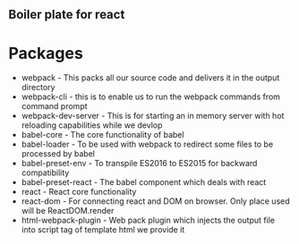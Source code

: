 ## Boiler plate for react 

# Packages
* webpack - This packs all our source code and delivers it in the output directory
* webpack-cli - this is to enable us to run the webpack commands from command prompt
* webpack-dev-server - This is for starting an in memory server with hot reloading capabilities while we devlop
* babel-core - The core functionality of babel
* babel-loader - To be used with webpack to redirect some files to be processed by babel
* babel-preset-env - To transpile ES2016 to ES2015 for backward compatibility
* babel-preset-react - The babel component which deals with react
* react - React core functionality
* react-dom - For connecting react and DOM on browser. Only place used will be ReactDOM.render
* html-webpack-plugin - Web pack plugin which injects the output file into script tag of template html we provide it